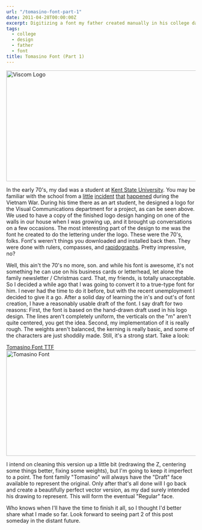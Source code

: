 ```yaml
---
url: "/tomasino-font-part-1"
date: 2011-04-28T00:00:00Z
excerpt: Digitizing a font my father created manually in his college days as homage and gift.
tags:
  - college
  - design
  - father
  - font
title: Tomasino Font (Part 1)
---
```


<img width="750" height="295" layout="responsive" src="https://labs.tomasino.org/assets/images/viscom.jpg" alt="Viscom Logo">

In the early 70's, my dad was a student at [Kent State
University][]. You may be familiar with the school from a [little][]
[incident][] [that][] [happened][] during the Vietnam War. During his
time there as an art student, he designed a logo for the Visual
Communications department for a project, as can be seen above. We used
to have a copy of the finished logo design hanging on one of the walls
in our house when I was growing up, and it brought up conversations on a
few occasions. The most interesting part of the design to me was the
font he created to do the lettering under the logo. These were the 70's,
folks. Font's weren't things you downloaded and installed back then.
They were done with rulers, compasses, and [rapidographs][]. Pretty
impressive, no?

Well, this ain't the 70's no more, son. and while his font is awesome,
it's not something he can use on his business cards or letterhead, let
alone the family newsletter / Christmas card. That, my friends, is
totally unacceptable. So I decided a while ago that I was going to
convert it to a true-type font for him. I never had the time to do it
before, but with the recent unemployment I decided to give it a go.
After a solid day of learning the in's and out's of font creation, I
have a reasonably usable draft of the font. I say draft for two reasons:
First, the font is based on the hand-drawn draft used in his logo
design. The lines aren't completely uniform, the verticals on the "m"
aren't quite centered, you get the idea. Second, my implementation of it
is really rough. The weights aren't balanced, the kerning is really
basic, and some of the characters are just shoddily made. Still, it's a
strong start. Take a look:

[Tomasino Font TTF](https://labs.tomasino.org/assets/tomasino.ttf)
<img width="750" height="281" layout="responsive" src="https://labs.tomasino.org/assets/images/tomasino.jpg" alt="Tomasino Font">

I intend on cleaning this version up a little bit (redrawing the Z,
centering some things better, fixing some weights), but I'm going to
keep it imperfect to a point. The font family "Tomasino" will always
have the "Draft" face available to represent the original. Only after
that's all done will I go back and create a beautifully perfect vector
version, as my dad surely intended his drawing to represent. This will
form the eventual "Regular" face.

Who knows when I'll have the time to finish it all, so I thought I'd
better share what I made so far. Look forward to seeing part 2 of this
post someday in the distant future.

  [Kent State University]: https://www.kent.edu/ "Kent State University"
  [little]: https://ce-wiki.wikispaces.com/file/view/kent_state_massacre.jpg/189697076/kent_state_massacre.jpg
    "Kent State Shooting"
  [incident]: https://en.wikipedia.org/wiki/Kent_State_shootings
    "Kent State Shootings"
  [that]: https://www.youtube.com/watch?v=a6irfBMm48g
    "Kent State Shootings"
  [happened]: https://www.usatoday.com/news/nation/2010-05-03-kent-state_N.htm
    "Kent State Shootings"
  [rapidographs]: https://en.wikipedia.org/wiki/Technical_pen
    "rapidograph"
